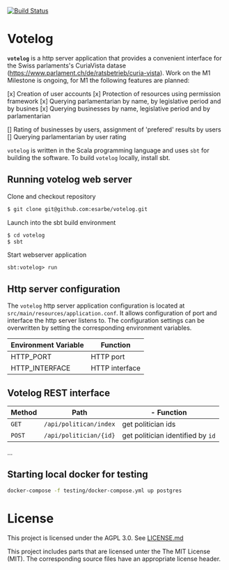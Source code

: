 [![Build Status](https://travis-ci.org/esarbe/votelog.svg?branch=master)](https://travis-ci.org/esarbe/votelog)

# Votelog


**`votelog`** is a http server application that provides a convenient interface for the Swiss parlaments's CuriaVista datase (https://www.parlament.ch/de/ratsbetrieb/curia-vista). Work on the M1 Milestone is ongoing, for M1 the following features are planned:

[x] Creation of user accounts
[x] Protection of resources using permission framework
[x] Querying parlamentarian by name, by legislative period and by busines
[x] Querying businesses by name, legislative period and by parlamentarian

[] Rating of businesses by users, assignment of 'prefered' results by users
[] Querying parlamentarian by user rating


`votelog` is written in the Scala programming language and uses `sbt` for building the software. To 
build `votelog` locally, install sbt.

## Running votelog web server

Clone and checkout repository

```bash
$ git clone git@github.com:esarbe/votelog.git
```
Launch into the sbt build environment

```bash
$ cd votelog
$ sbt
```

Start webserver application
```sbtshell
sbt:votelog> run
```
## Http server configuration
The `votelog` http server application configuration is located at `src/main/resources/application.conf`. It
allows configuration of port and interface the http server listens to. The configuration settings can be
overwritten by setting the corresponding environment variables.

| Environment Variable |  Function|
|   --                 |   -- |
| HTTP_PORT | HTTP port |
| HTTP_INTERFACE | HTTP interface |

## Votelog REST interface
| Method | Path |- Function |
|  --    | --   | -- |
|`GET` | `/api/politican/index` | get politician ids |
| `POST` | `/api/politician/{id}` | get politician identified by `id`
...

## Starting local docker for testing
```bash
docker-compose -f testing/docker-compose.yml up postgres
```

# License
This project is licensed under the AGPL 3.0. See [LICENSE.md](LICENSE.md)

This project includes parts that are licensed unter the The MIT License (MIT). 
The corresponding source files have an appropriate license header.

